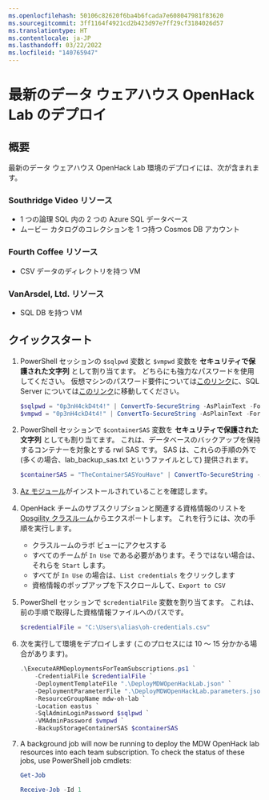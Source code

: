 ```yaml
---
ms.openlocfilehash: 50106c82620f6ba4b6fcada7e608047981f83620
ms.sourcegitcommit: 3ff1164f4921cd2b423d97e7ff29cf3184026d57
ms.translationtype: HT
ms.contentlocale: ja-JP
ms.lasthandoff: 03/22/2022
ms.locfileid: "140765947"
---
```

# <a name="modern-data-warehousing-openhack-lab-deployment"></a>最新のデータ ウェアハウス OpenHack Lab のデプロイ

## <a name="overview"></a>概要

最新のデータ ウェアハウス OpenHack Lab 環境のデプロイには、次が含まれます。

### <a name="southridge-video-resources"></a>Southridge Video リソース

- 1 つの論理 SQL 内の 2 つの Azure SQL データベース
- ムービー カタログのコレクションを 1 つ持つ Cosmos DB アカウント

### <a name="fourth-coffee-resources"></a>Fourth Coffee リソース

- CSV データのディレクトリを持つ VM

### <a name="vanarsdel-ltd-resources"></a>VanArsdel, Ltd. リソース

- SQL DB を持つ VM

## <a name="quickstart"></a>クイックスタート

1. PowerShell セッションの `$sqlpwd` 変数と `$vmpwd` 変数を **セキュリティで保護された文字列** として割り当てます。 どちらにも強力なパスワードを使用してください。 仮想マシンのパスワード要件については[このリンク](https://docs.microsoft.com/en-us/azure/virtual-machines/windows/faq#what-are-the-password-requirements-when-creating-a-vm)に、SQL Server については[このリンク](https://docs.microsoft.com/en-us/sql/relational-databases/security/password-policy?view=sql-server-2017#password-complexity)に移動してください。

    ```powershell
    $sqlpwd = "0p3nH4ckD4t4!" | ConvertTo-SecureString -AsPlainText -Force
    $vmpwd = "0p3nH4ckD4t4!" | ConvertTo-SecureString -AsPlainText -Force
    ```

1. PowerShell セッションで `$containerSAS` 変数を **セキュリティで保護された文字列** としても割り当てます。 これは、データベースのバックアップを保持するコンテナーを対象とする rwl SAS です。 SAS は、これらの手順の外で (多くの場合、lab_backup_sas.txt というファイルとして) 提供されます。

    ```powershell
    $containerSAS = "TheContainerSASYouHave" | ConvertTo-SecureString -AsPlainText -Force
    ```

1. [Az モジュール](https://docs.microsoft.com/en-us/powershell/azure/new-azureps-module-az?view=azps-1.8.0)がインストールされていることを確認します。

1. OpenHack チームのサブスクリプションと関連する資格情報のリストを [Opsgility クラスルーム](https://aka.ms/ohadmin)からエクスポートします。 これを行うには、次の手順を実行します。  
    - クラスルームのラボ ビューにアクセスする  
    - すべてのチームが `In Use` である必要があります。そうではない場合は、それらを `Start` します。
    - すべてが `In Use` の場合は、`List credentials` をクリックします
    - 資格情報のポップアップを下スクロールして、`Export to CSV`

1. PowerShell セッションで `$credentialFile` 変数を割り当てます。 これは、前の手順で取得した資格情報ファイルへのパスです。

    ```powershell
    $credentialFile = "C:\Users\alias\oh-credentials.csv"
    ```

1. 次を実行して環境をデプロイします (このプロセスには 10 〜 15 分かかる場合があります)。

    ```powershell
    .\ExecuteARMDeploymentsForTeamSubscriptions.ps1 `
        -CredentialFile $credentialFile `
        -DeploymentTemplateFile ".\DeployMDWOpenHackLab.json" `
        -DeploymentParameterFile ".\DeployMDWOpenHackLab.parameters.json" `
        -ResourceGroupName mdw-oh-lab `
        -Location eastus `
        -SqlAdminLoginPassword $sqlpwd `
        -VMAdminPassword $vmpwd `
        -BackupStorageContainerSAS $containerSAS

1. A background job will now be running to deploy the MDW OpenHack lab resources into each team subscription.
To check the status of these jobs, use PowerShell job cmdlets:

    ```powershell
    Get-Job

    Receive-Job -Id 1
    ```